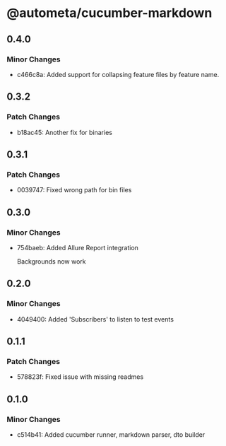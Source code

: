 # @autometa/cucumber-markdown

## 0.4.0

### Minor Changes

- c466c8a: Added support for collapsing feature files by feature name.

## 0.3.2

### Patch Changes

- b18ac45: Another fix for binaries

## 0.3.1

### Patch Changes

- 0039747: Fixed wrong path for bin files

## 0.3.0

### Minor Changes

- 754baeb: Added Allure Report integration

  Backgrounds now work

## 0.2.0

### Minor Changes

- 4049400: Added 'Subscribers' to listen to test events

## 0.1.1

### Patch Changes

- 578823f: Fixed issue with missing readmes

## 0.1.0

### Minor Changes

- c514b41: Added cucumber runner, markdown parser, dto builder
